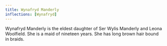 ```yaml
---
title: Wynafryd Manderly
inflections: [Wynafryd]
---
```


Wynafryd Manderly is the eldest daughter of Ser Wylis Manderly and Leona Woolfield. She is a maid of nineteen years. She has long brown hair bound in braids.


